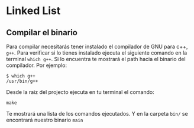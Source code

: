 # Linked List

## Compilar el binario

Para compilar necesitarás tener instalado el compilador de GNU para c++, `g++`. Para verificar si lo tienes instalado ejecuta el siguiente comando en la terminal `which g++`. Si lo encuentra te mostrará el path hacia el binario del compilador. Por ejemplo:

```
$ which g++
/usr/bin/g++
```
Desde la raiz del projecto ejecuta en tu terminal el comando:
```
make
```
Te mostrará una lista de los comandos ejecutados. Y en la carpeta `bin/` se encontrará nuestro binario `main`

